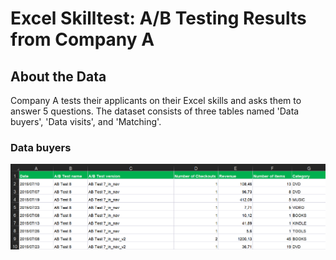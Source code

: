# Excel Skilltest: A/B Testing Results from Company A
## About the Data
Company A tests their applicants on their Excel skills and asks them to answer 5 questions. The dataset consists of three tables named 'Data buyers', 'Data visits', and 'Matching'.

### Data buyers
![alt text](https://github.com/zefrios/data-analyst-portfolio_cesar-frias/blob/3fdf1f78f81a120f7db49688bbf26b0b0af3df08/Excel/Excel_DataBuyers.png "Data buyers table")
